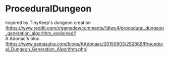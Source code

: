 # ProceduralDungeon
Inspired by TinyKeep's dungeon creation (https://www.reddit.com/r/gamedev/comments/1dlwc4/procedural_dungeon_generation_algorithm_explained/) </br>
A Adonac's bloc (https://www.gamasutra.com/blogs/AAdonaac/20150903/252889/Procedural_Dungeon_Generation_Algorithm.php)
